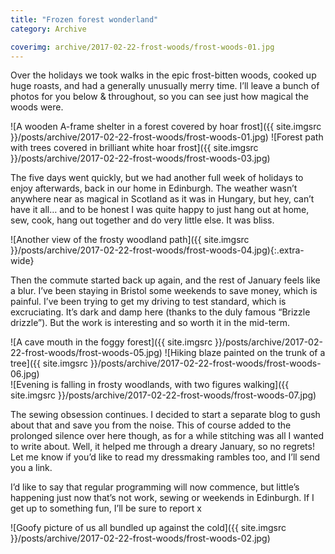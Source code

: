 ```yaml
---
title: "Frozen forest wonderland"
category: Archive

coverimg: archive/2017-02-22-frost-woods/frost-woods-01.jpg
---
```


Over the holidays we took walks in the epic frost-bitten woods, cooked up huge roasts, and had a generally unusually merry time. I’ll leave a bunch of photos for you below & throughout, so you can see just how magical the woods were.

![A wooden A-frame shelter in a forest covered by hoar frost]({{ site.imgsrc }}/posts/archive/2017-02-22-frost-woods/frost-woods-01.jpg)
![Forest path with trees covered in brilliant white hoar frost]({{ site.imgsrc }}/posts/archive/2017-02-22-frost-woods/frost-woods-03.jpg)

The five days went quickly, but we had another full week of holidays to enjoy afterwards, back in our home in Edinburgh. The weather wasn’t anywhere near as magical in Scotland as it was in Hungary, but hey, can’t have it all… and to be honest I was quite happy to just hang out at home, sew, cook, hang out together and do very little else. It was bliss.

![Another view of the frosty woodland path]({{ site.imgsrc }}/posts/archive/2017-02-22-frost-woods/frost-woods-04.jpg){:.extra-wide}

Then the commute started back up again, and the rest of January feels like a blur. I’ve been staying in Bristol some weekends to save money, which is painful. I’ve been trying to get my driving to test standard, which is excruciating. It’s dark and damp here (thanks to the duly famous “Brizzle drizzle”). But the work is interesting and so worth it in the mid-term.

![A cave mouth in the foggy forest]({{ site.imgsrc }}/posts/archive/2017-02-22-frost-woods/frost-woods-05.jpg)
![Hiking blaze painted on the trunk of a tree]({{ site.imgsrc }}/posts/archive/2017-02-22-frost-woods/frost-woods-06.jpg)  
![Evening is falling in frosty woodlands, with two figures walking]({{ site.imgsrc }}/posts/archive/2017-02-22-frost-woods/frost-woods-07.jpg)

The sewing obsession continues. I decided to start a separate blog to gush about that and save you from the noise. This of course added to the prolonged silence over here though, as for a while stitching was all I wanted to write about. Well, it helped me through a dreary January, so no regrets! Let me know if you’d like to read my dressmaking rambles too, and I’ll send you a link.

I’d like to say that regular programming will now commence, but little’s happening  just now that’s not work, sewing or weekends in Edinburgh. If I get up to something fun, I’ll be sure to report x

![Goofy picture of us all bundled up against the cold]({{ site.imgsrc }}/posts/archive/2017-02-22-frost-woods/frost-woods-02.jpg)